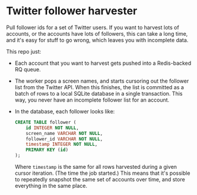 
# Twitter follower harvester

Pull follower ids for a set of Twitter users. If you want to harvest lots of accounts, or the accounts have lots of followers, this can take a long time, and it's easy for stuff to go wrong, which leaves you with incomplete data.

This repo just:

- Each account that you want to harvest gets pushed into a Redis-backed RQ queue.

- The worker pops a screen names, and starts cursoring out the follower list from the Twitter API. When this finishes, the list is committed as a batch of rows to a local SQLite database in a single transaction. This way, you never have an incomplete follower list for an account.

- In the database, each follower looks like:

    ```sql
    CREATE TABLE follower (
    	id INTEGER NOT NULL,
    	screen_name VARCHAR NOT NULL,
    	follower_id VARCHAR NOT NULL,
    	timestamp INTEGER NOT NULL,
    	PRIMARY KEY (id)
    );
    ```

    Where `timestamp` is the same for all rows harvested during a given cursor iteration. (The time the job started.) This means that it's possible to repeatedly snapshot the same set of accounts over time, and store everything in the same place.

